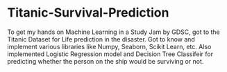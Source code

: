 # Titanic-Survival-Prediction
To get my hands on Machine Learning in a Study Jam by GDSC, got to the Titanic Dataset for Life prediction in the disaster.
Got to know and implement various libraries like Numpy, Seaborn, Scikit Learn, etc.
Also implemented Logistic Regression model and Decision Tree Classifeir for predicting whether the person on the ship would be surviving or not.
